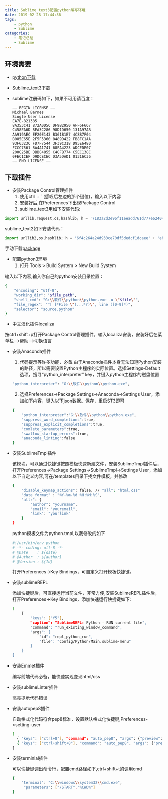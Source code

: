```yaml
---
title: Sublime_text3配置python编写环境
date: 2019-02-28 17:44:36
tags:
    - python
    - Sublime
categories:
    - 笔记总结
    - Sublime
---
```


## 环境需要

- [python下载](https://www.python.org/downloads/)

- [Sublime_text3下载](http://www.sublimetext.com/3)

- sublime注册码如下，如果不可用请百度：

  ```
  —– BEGIN LICENSE —–
  Michael Barnes
  Single User License
  EA7E-821385
  8A353C41 872A0D5C DF9B2950 AFF6F667
  C458EA6D 8EA3C286 98D1D650 131A97AB
  AA919AEC EF20E143 B361B1E7 4C8B7F04
  B085E65E 2F5F5360 8489D422 FB8FC1AA
  93F6323C FD7F7544 3F39C318 D95E6480
  FCCC7561 8A4A1741 68FA4223 ADCEDE07
  200C25BE DBBC4855 C4CFB774 C5EC138C
  0FEC1CEF D9DCECEC D3A5DAD1 01316C36
  —— END LICENSE ——
  ```

  

## 下载插件

- 安装Package Control管理插件
  1.  使用ctrl + ` (感叹后左边的那个键位)，输入以下内容
  2.  安装好后,在Preferences下出现Package Control
  3.  sublime_text3用如下安装代码:
<!--more-->

```python
import urllib.request,os,hashlib; h = '7183a2d3e96f11eeadd761d777e62404' + 'e330c659d4bb41d3bdf022e94cab3cd0'; pf = 'Package Control.sublime-package'; ipp = sublime.installed_packages_path(); urllib.request.install_opener( urllib.request.build_opener( urllib.request.ProxyHandler()) ); by = urllib.request.urlopen( 'http://packagecontrol.io/' + pf.replace(' ', '%20')).read(); dh = hashlib.sha256(by).hexdigest(); print('Error validating download (got %s instead of %s), please try manual install' % (dh, h)) if dh != h else open(os.path.join( ipp, pf), 'wb' ).write(by)
```

sublime_text2如下安装代码：

```python
import urllib2,os,hashlib; h = '6f4c264a24d933ce70df5dedcf1dcaee' + 'ebe013ee18cced0ef93d5f746d80ef60'; pf = 'Package Control.sublime-package'; ipp = sublime.installed_packages_path(); os.makedirs( ipp ) if not os.path.exists(ipp) else None; urllib2.install_opener( urllib2.build_opener( urllib2.ProxyHandler()) ); by = urllib2.urlopen( 'http://packagecontrol.io/' + pf.replace(' ', '%20')).read(); dh = hashlib.sha256(by).hexdigest(); open( os.path.join( ipp, pf), 'wb' ).write(by) if dh == h else None; print('Error validating download (got %s instead of %s), please try manual install' % (dh, h) if dh != h else 'Please restart Sublime Text to finish installation'
```

手动下载[package](https://packagecontrol.io/Package%20Control.sublime-package)

- 配置python3环境
  1. 打开 Tools > Build System > New Build System

输入以下内容,输入你自己的python安装目录位置：

```bash
{
    "encoding": "utf-8",  
    "working_dir": "$file_path",  
    "shell_cmd": "G:\\软件\\python\\python.exe -u \"$file\"",  
    "file_regex": "^[ ]*File \"(...*?)\", line ([0-9]*)",  
    "selector": "source.python"
}
```

- 中文汉化插件localiza

按ctrl+shift+p打开Package Control管理插件，输入localiza安装，安装好后在菜单栏-->帮助-->切换语言

- 安装Anaconda插件

  1. 代码提示等许多功能，必备.由于Anaconda插件本身无法知道Python安装的路径，所以需要设置Python主程序的实际位置。选择Settings-Default选项，搜寻“python_interpreter” key，并键入python主程序的磁盘位置

  ```bash
  "python_interpreter": "G:\\软件\\python\\python.exe",
  ```

  2. 选择Preferences->Package Settings->Anaconda->Settings User，添加如下内容，键入以下json数据。保存，重启ST3即可

  ```bash
  {
      "python_interpreter":"G:\\软件\\python\\python.exe",
      "suppress_word_completions":true,
      "suppress_explicit_completions":true,
      "comlete_parameters":true,
      "swallow_startup_errors":true,
      "anaconda_linting":false
  }
  ```

- 安装SublimeTmpl插件

  该模块，可以通过快捷键按照模板快速新建文件，安装SublimeTmpl插件后，打开Preferences->Package Settings->SublimeTmpl->Settings User，添加以下自定义内容,可在/templates目录下找文件模板，并修改

  ```bash
  {  
      "disable_keymap_actions": false, // "all"; "html,css"  
      "date_format" : "%Y-%m-%d %H:%M:%S",  
      "attr": {  
          "author": "yourname",  
          "email": "youremail",  
          "link": "yourlink"  
      }  
  }
  ```

  python模板文件为python.tmpl,以我修改的如下

  ```bash
  #!/usr/bin/env python
  # -*- coding: utf-8 -*-
  # @Date    : ${date}
  # @Author  : ${author}
  # @Version : ${Id}
  ```

  打开Preferences->Key Bindings，可自定义打开模板快捷键。

- 安装sublimeREPL

  添加快捷键后，可直接运行当前文件，非常方便,安装SublimeREPL插件后，打开Preferences->Key Bindings，添加快速运行快捷键如下:

  ```bash
  [
      {
          "keys": ["f5"],
          "caption": "SublimeREPL: Python - RUN current file",
          "command": "run_existing_window_command",
          "args": {
              "id": "repl_python_run",
              "file": "config/Python/Main.sublime-menu"
          }
      }
  ]
  ```

- 安装Emmet插件

  编写前端代码必备，能快速实现变现html/css

- 安装sublimeLinter插件

  高亮提示代码错误

- 安装autopep8插件

  自动格式化代码符合pep8标准，设置默认格式化快捷键,Preferences->setting-user

  ```bash
  [
    { "keys": ["ctrl+8"], "command": "auto_pep8", "args": {"preview": true} },
    { "keys": ["ctrl+shift+8"], "command": "auto_pep8", "args": {"preview": false} }
  ]
  ```

- 安装terminial插件

  可以快捷键调出命令行，配置cmd路径如下,ctrl+shift+t的调用cmd

  ```bash
  {
      "terminal": "C:\\windows\\system32\\cmd.exe",
       "parameters": ["/START","%CWD%"]
  }
  ```

  